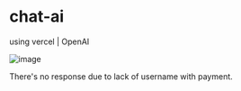 # chat-ai
using vercel | OpenAI

![image](https://github.com/DynhoROLF/chat-ai/assets/97751715/fad4e829-7878-4c73-bcfb-55a1967b9cfe)

There's no response due to lack of username with payment.
